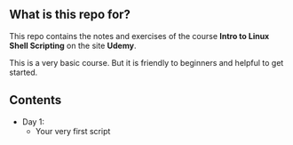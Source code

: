 ## What is this repo for?

This repo contains the notes and exercises of the course **Intro to Linux Shell Scripting** on the site **Udemy**.

This is a very basic course. But it is friendly to beginners and helpful to get started.

## Contents

- Day 1:
  - Your very first script